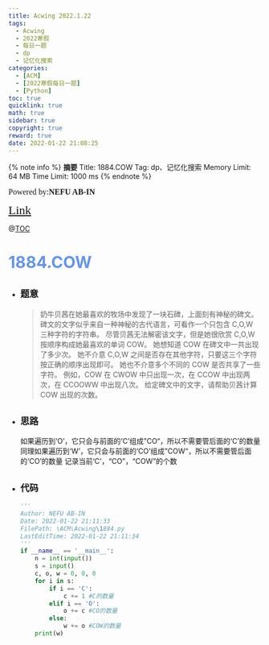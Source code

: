 ```yaml
---
title: Acwing 2022.1.22
tags:
  - Acwing
  - 2022寒假
  - 每日一题
  - dp
  - 记忆化搜索
categories:
  - [ACM]
  - [2022寒假每日一题]
  - [Python]
toc: true
quicklink: true
math: true
sidebar: true
copyright: true
reward: true
date: 2022-01-22 21:08:25
---
```



{% note info %}
**摘要**
Title: 1884.COW
Tag: dp、记忆化搜索
Memory Limit: 64 MB
Time Limit: 1000 ms
{% endnote %}
<!-- more -->

<font size=3 face=楷体>Powered by:**NEFU AB-IN**</font>

<font color=#FFA500 size=5 face=楷体>[Link](https://www.acwing.com/problem/content/description/1886/)</font>

@[TOC](文章目录)

# <font color=#6495ED size=6>1884.COW</font>

* ## <font size=4 face=粗体>题意</font>

  >奶牛贝茜在她最喜欢的牧场中发现了一块石碑，上面刻有神秘的碑文。
  >碑文的文字似乎来自一种神秘的古代语言，可看作一个只包含 C,O,W 三种字符的字符串。
  >尽管贝茜无法解密该文字，但是她很欣赏 C,O,W 按顺序构成她最喜欢的单词 COW。
  >她想知道 COW 在碑文中一共出现了多少次。
  >她不介意 C,O,W 之间是否存在其他字符，只要这三个字符按正确的顺序出现即可。
  >她也不介意多个不同的 COW 是否共享了一些字符。
  >例如，COW 在 CWOW 中只出现一次，在 CCOW 中出现两次，在 CCOOWW 中出现八次。
  >给定碑文中的文字，请帮助贝茜计算 COW 出现的次数。

* ## <font size=4 face=粗体>思路</font>

  如果遍历到‘O’，它只会与前面的‘C’组成”CO“，所以不需要管后面的‘C’的数量
  同理如果遍历到‘W’，它只会与前面的‘CO’组成”COW“，所以不需要管后面的‘CO’的数量
  记录当前‘C’，“CO”，“COW”的个数

* ## <font size=4 face=粗体>代码</font>

  ```python
  '''
  Author: NEFU AB-IN
  Date: 2022-01-22 21:11:33
  FilePath: \ACM\Acwing\1884.py
  LastEditTime: 2022-01-22 21:11:34
  '''
  if __name__ == '__main__':
      n = int(input())
      s = input()
      c, o, w = 0, 0, 0
      for i in s:
          if i == 'C':
              c += 1 #C的数量
          elif i == 'O':
              o += c #CO的数量
          else:
              w += o #COW的数量
      print(w)
  ```
